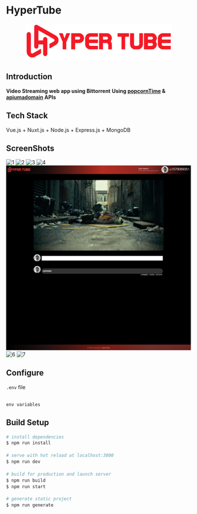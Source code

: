 # HyperTube

<p align="center">
  <img width="400" height="100" src="./static/Hbrand.png">
</p>

## Introduction
**Video Streaming web app using Bittorrent**
**Using [popcornTime](https://popcorntime.api-docs.io/) & [apiumadomain](https://api.apiumadomain.com/list?sort=seeds&short=1&cb=&quality=720p,1080p,3d&page=1) APIs**

## Tech Stack
Vue.js + Nuxt.js + Node.js + Express.js + MongoDB

## ScreenShots
![1](./static/screenshots/1.png)
![2](./static/screenshots/2.png)
![3](./static/screenshots/3.png)
![4](./static/screenshots/4.png)
![5](./static/screenshots/5.png)
![6](./static/screenshots/6.png)
![7](./static/screenshots/7.png)

## Configure
`.env` file
```

env variables

```

## Build Setup

``` bash
# install dependencies
$ npm run install

# serve with hot reload at localhost:3000
$ npm run dev

# build for production and launch server
$ npm run build
$ npm run start

# generate static project
$ npm run generate
```
